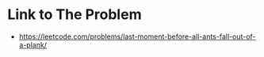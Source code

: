 # Link to The Problem
- https://leetcode.com/problems/last-moment-before-all-ants-fall-out-of-a-plank/